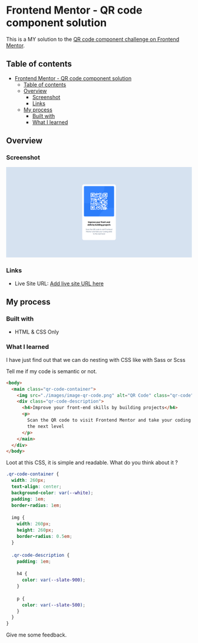 # Frontend Mentor - QR code component solution

This is a MY solution to the [QR code component challenge on Frontend Mentor](https://www.frontendmentor.io/challenges/qr-code-component-iux_sIO_H).

## Table of contents

- [Frontend Mentor - QR code component solution](#frontend-mentor---qr-code-component-solution)
  - [Table of contents](#table-of-contents)
  - [Overview](#overview)
    - [Screenshot](#screenshot)
    - [Links](#links)
  - [My process](#my-process)
    - [Built with](#built-with)
    - [What I learned](#what-i-learned)

## Overview

### Screenshot

![](./screenshot/Frontend%20Mentor%20-%20QR%20Code%20Component.png)

### Links

- Live Site URL: [Add live site URL here](https://your-live-site-url.com)

## My process

### Built with

- HTML & CSS Only

### What I learned

I have just find out that we can do nesting with CSS like with Sass or Scss


Tell me if my code is semantic or not.
```html
<body>
  <main class="qr-code-container">
    <img src="./images/image-qr-code.png" alt="QR Code" class="qr-code"/>
    <div class="qr-code-description">
      <h4>Improve your front-end skills by building projects</h4>
      <p>
        Scan the QR code to visit Frontend Mentor and take your coding skills to
        the next level
      </p>
    </main>
  </div>
</body>
```

Loot at this CSS, it is simple and readable. What do you think about it ?
```css
.qr-code-container {
  width: 260px;
  text-align: center;
  background-color: var(--white);
  padding: 1em;
  border-radius: 1em;

  img {
    width: 260px;
    height: 260px;
    border-radius: 0.5em;
  }

  .qr-code-description {
    padding: 1em;

    h4 {
      color: var(--slate-900);
    }

    p {
      color: var(--slate-500);
    }
  }
}
```

Give me some feedback.